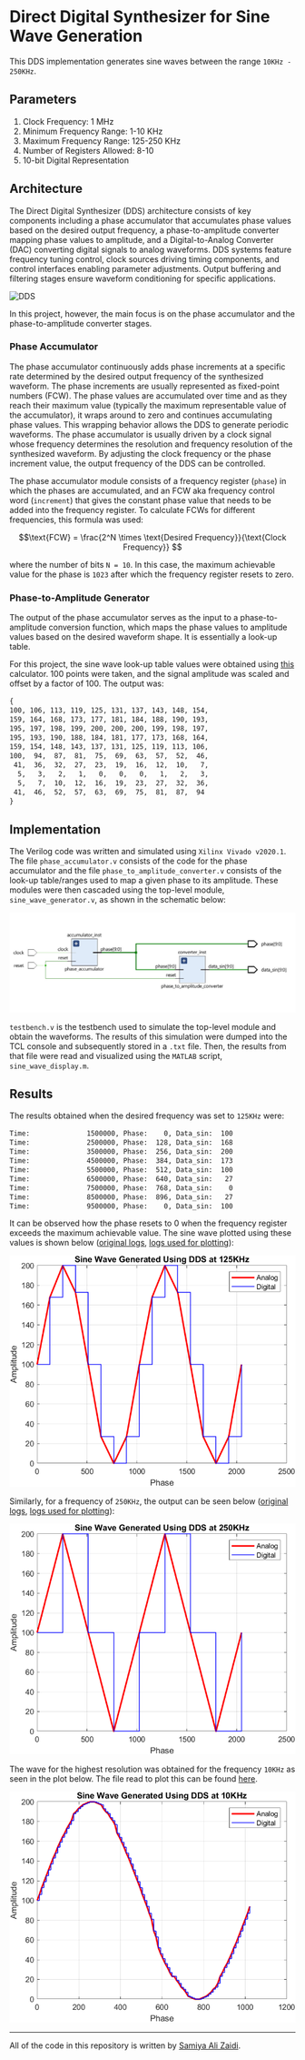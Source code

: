 # Direct Digital Synthesizer for Sine Wave Generation
This DDS implementation generates sine waves between the range ``10KHz - 250KHz``.  

## Parameters
<ol>
<li>Clock Frequency: 1 MHz</li>
<li>Minimum Frequency Range: 1-10 KHz</li>
<li>Maximum Frequency Range: 125-250 KHz</li> 
<li>Number of Registers Allowed: 8-10</li>
<li>10-bit Digital Representation</li>
</ol>

## Architecture
The Direct Digital Synthesizer (DDS) architecture consists of key components including a phase accumulator that accumulates phase values based on the desired output frequency, a phase-to-amplitude converter mapping phase values to amplitude, and a Digital-to-Analog Converter (DAC) converting digital signals to analog waveforms. DDS systems feature frequency tuning control, clock sources driving timing components, and control interfaces enabling parameter adjustments. Output buffering and filtering stages ensure waveform conditioning for specific applications.

![DDS](https://wirelesspi.com/wp-content/uploads/2023/01/figure-dds-nco-ideal.png)

In this project, however, the main focus is on the phase accumulator and the phase-to-amplitude converter stages.

<!--![DDS Architecture](https://encrypted-tbn0.gstatic.com/images?q=tbn:ANd9GcSOZWxcCP_ocs9JiWnQDCXk_Zzhbe4Oy1zN1m1MYqjwPTdmV_FTgtPh4Wc5zBnKn8yfeuw&usqp=CAU)-->

<!--![dds](https://ars.els-cdn.com/content/image/3-s2.0-B9780128154052000051-f05-09-9780128154052.jpg)-->
### Phase Accumulator
The phase accumulator continuously adds phase increments at a specific rate determined by the desired output frequency of the synthesized waveform. The phase increments are usually represented as fixed-point numbers (FCW). The phase values are accumulated over time and as they reach their maximum value (typically the maximum representable value of the accumulator), it wraps around to zero and continues accumulating phase values. This wrapping behavior allows the DDS to generate periodic waveforms. The phase accumulator is usually driven by a clock signal whose frequency determines the resolution and frequency resolution of the synthesized waveform. By adjusting the clock frequency or the phase increment value, the output frequency of the DDS can be controlled.

The phase accumulator module consists of a frequency register (`phase`) in which the phases are accumulated, and an FCW aka frequency control word (`increment`) that gives the constant phase value that needs to be added into the frequency register. To calculate FCWs for different frequencies, this formula was used:
```math
\text{FCW} = \frac{2^N \times \text{Desired Frequency}}{\text{Clock Frequency}}

```
where the number of bits ``N = 10``.  In this case, the maximum achievable value for the phase is ``1023`` after which the frequency register resets to zero.

### Phase-to-Amplitude Generator
The output of the phase accumulator serves as the input to a phase-to-amplitude conversion function, which maps the phase values to amplitude values based on the desired waveform shape. It is essentially a look-up table.

For this project, the sine wave look-up table values were obtained using [this](https://deepbluembedded.com/sine-lookup-table-generator-calculator/) calculator. 100 points were taken, and the signal amplitude was scaled and offset by a factor of 100. The output was: 
```
{
100, 106, 113, 119, 125, 131, 137, 143, 148, 154,
159, 164, 168, 173, 177, 181, 184, 188, 190, 193,
195, 197, 198, 199, 200, 200, 200, 199, 198, 197,
195, 193, 190, 188, 184, 181, 177, 173, 168, 164,
159, 154, 148, 143, 137, 131, 125, 119, 113, 106,
100,  94,  87,  81,  75,  69,  63,  57,  52,  46,
 41,  36,  32,  27,  23,  19,  16,  12,  10,   7,
  5,   3,   2,   1,   0,   0,   0,   1,   2,   3,
  5,   7,  10,  12,  16,  19,  23,  27,  32,  36,
 41,  46,  52,  57,  63,  69,  75,  81,  87,  94
}
```
## Implementation
The Verilog code was written and simulated using ``Xilinx Vivado v2020.1``. The file ``phase_accumulator.v`` consists of the code for the phase accumulator and the file ``phase_to_amplitude_converter.v`` consists of the look-up table/ranges used to map a given phase to its amplitude. These modules were then cascaded using the top-level module, ``sine_wave_generator.v``, as shown in the schematic below:

![schematic](results/original/schematic.jpg)

``testbench.v`` is the testbench used to simulate the top-level module and obtain the waveforms. The results of this simulation were dumped into the TCL console and subsequently stored in a ``.txt`` file. Then, the results from that file were read and visualized using the ``MATLAB`` script, ``sine_wave_display.m``.
## Results
The results obtained when the desired frequency was set to ``125KHz`` were:
```
Time:              1500000, Phase:    0, Data_sin:  100
Time:              2500000, Phase:  128, Data_sin:  168
Time:              3500000, Phase:  256, Data_sin:  200
Time:              4500000, Phase:  384, Data_sin:  173
Time:              5500000, Phase:  512, Data_sin:  100
Time:              6500000, Phase:  640, Data_sin:   27
Time:              7500000, Phase:  768, Data_sin:    0
Time:              8500000, Phase:  896, Data_sin:   27
Time:              9500000, Phase:    0, Data_sin:  100
```
It can be observed how the phase resets to 0 when the frequency register exceeds the maximum achievable value. The sine wave plotted using these values is shown below ([original logs](results/original/logs-125KHz.txt), [logs used for plotting](results/for_MATLAB/logs-125KHz.txt)):

![125](results/plots/125khz.png)

Similarly, for a frequency of ``250KHz``, the output can be seen below ([original logs](results/original/logs-250KHz.txt), [logs used for plotting](results/for_MATLAB/logs-250KHz.txt)):

![250](results/plots/250khz.png)

The wave for the highest resolution was obtained for the frequency ``10KHz`` as seen in the plot below. The file read to plot this can be found [here](results/original/logs-10KHz.txt).

![10](results/plots/10khz.png)

--- 

All of the code in this repository is written by [Samiya Ali Zaidi](https://github.com/samiyaalizaidi). 
